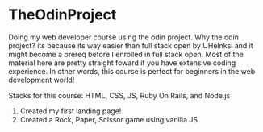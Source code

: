 # TheOdinProject
Doing my web developer course using the odin project. Why the odin project? its because its way easier than full stack open by
UHelnksi and it might become a prereq before I enrolled in full stack open. Most of the material here are pretty straight foward if 
you have extensive coding experience. In other words, this course is perfect for beginners in the web development world!

Stacks for this course: HTML, CSS, JS, Ruby On Rails, and Node.js

1. Created my first landing page!
2. Created a Rock, Paper, Scissor game using vanilla JS

